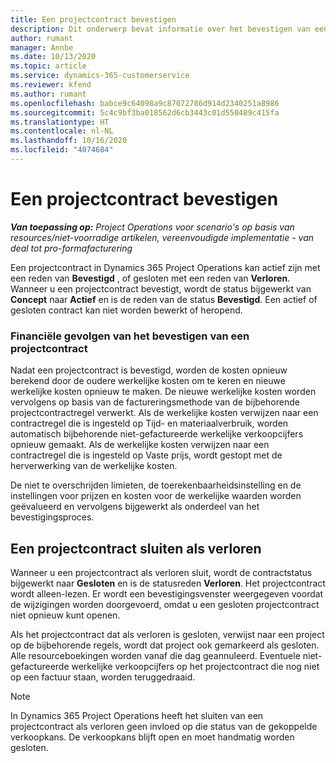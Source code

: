 ```yaml
---
title: Een projectcontract bevestigen
description: Dit onderwerp bevat informatie over het bevestigen van een contract in Project Operations.
author: rumant
manager: Annbe
ms.date: 10/13/2020
ms.topic: article
ms.service: dynamics-365-customerservice
ms.reviewer: kfend
ms.author: rumant
ms.openlocfilehash: babce9c64098a9c87072786d914d2340251a8986
ms.sourcegitcommit: 5c4c9bf3ba018562d6cb3443c01d550489c415fa
ms.translationtype: HT
ms.contentlocale: nl-NL
ms.lasthandoff: 10/16/2020
ms.locfileid: "4074684"
---
```

# <a name="confirm-a-project-contract"></a>Een projectcontract bevestigen

_**Van toepassing op:** Project Operations voor scenario's op basis van resources/niet-voorradige artikelen, vereenvoudigde implementatie - van deal tot pro-formafacturering_

Een projectcontract in Dynamics 365 Project Operations kan actief zijn met een reden van **Bevestigd** , of gesloten met een reden van **Verloren**. Wanneer u een projectcontract bevestigt, wordt de status bijgewerkt van **Concept** naar **Actief** en is de reden van de status **Bevestigd**. Een actief of gesloten contract kan niet worden bewerkt of heropend. 

### <a name="financial-impact-of-confirming-a-project-contract"></a>Financiële gevolgen van het bevestigen van een projectcontract

Nadat een projectcontract is bevestigd, worden de kosten opnieuw berekend door de oudere werkelijke kosten om te keren en nieuwe werkelijke kosten opnieuw te maken. De nieuwe werkelijke kosten worden vervolgens op basis van de factureringsmethode van de bijbehorende projectcontractregel verwerkt. Als de werkelijke kosten verwijzen naar een contractregel die is ingesteld op Tijd- en materiaalverbruik, worden automatisch bijbehorende niet-gefactureerde werkelijke verkoopcijfers opnieuw gemaakt. Als de werkelijke kosten verwijzen naar een contractregel die is ingesteld op Vaste prijs, wordt gestopt met de herverwerking van de werkelijke kosten.

De niet te overschrijden limieten, de toerekenbaarheidsinstelling en de instellingen voor prijzen en kosten voor de werkelijke waarden worden geëvalueerd en vervolgens bijgewerkt als onderdeel van het bevestigingsproces.

## <a name="close-a-project-contract-as-lost"></a>Een projectcontract sluiten als verloren

Wanneer u een projectcontract als verloren sluit, wordt de contractstatus bijgewerkt naar **Gesloten** en is de statusreden **Verloren**. Het projectcontract wordt alleen-lezen. Er wordt een bevestigingsvenster weergegeven voordat de wijzigingen worden doorgevoerd, omdat u een gesloten projectcontract niet opnieuw kunt openen.

Als het projectcontract dat als verloren is gesloten, verwijst naar een project op de bijbehorende regels, wordt dat project ook gemarkeerd als gesloten. Alle resourceboekingen worden vanaf die dag geannuleerd. Eventuele niet-gefactureerde werkelijke verkoopcijfers op het projectcontract die nog niet op een factuur staan, worden teruggedraaid.

> [!NOTE]
> In Dynamics 365 Project Operations heeft het sluiten van een projectcontract als verloren geen invloed op die status van de gekoppelde verkoopkans. De verkoopkans blijft open en moet handmatig worden gesloten.
